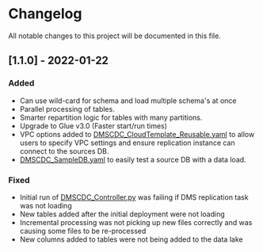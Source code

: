 # Changelog
All notable changes to this project will be documented in this file.

## [1.1.0] - 2022-01-22
### Added
* Can use wild-card for schema and load multiple schema's at once
* Parallel processing of tables.
* Smarter repartition logic for tables with many partitions.
* Upgrade to Glue v3.0 (Faster start/run times)
* VPC options added to [DMSCDC_CloudTemplate_Reusable.yaml](DMSCDC_CloudTemplate_Reusable.yaml) to allow users to specify VPC settings and ensure replication instance can connect to the sources DB.
* [DMSCDC_SampleDB.yaml](DMSCDC_SampleDB.yaml) to easily test a source DB with a data load.

### Fixed
- Initial run of [DMSCDC_Controller.py](DMSCDC_Controller.py) was failing if DMS replication task was not loading
- New tables added after the initial deployment were not loading
- Incremental processing was not picking up new files correctly and was causing some files to be re-processed
- New columns added to tables were not being added to the data lake
